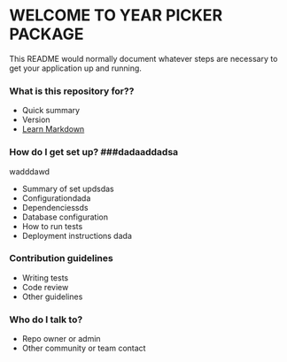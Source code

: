 # WELCOME TO YEAR PICKER PACKAGE #

This README would normally document whatever steps are necessary to get your application up and running.

### What is this repository for?? ###

* Quick summary
* Version
* [Learn Markdown](https://bitbucket.org/tutorials/markdowndemo)

### How do I get set up? ###dadaaddadsa
wadddawd
* Summary of set updsdas
* Configurationdada
* Dependenciessds
* Database configuration
* How to run tests
* Deployment instructions
dada
### Contribution guidelines ###

* Writing tests
* Code review
* Other guidelines

### Who do I talk to? ###

* Repo owner or admin
* Other community or team contact
